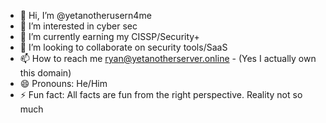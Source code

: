 - 👋 Hi, I’m @yetanotherusern4me
- 👀 I’m interested in cyber sec
- 🌱 I’m currently earning my CISSP/Security+
- 💞️ I’m looking to collaborate on security tools/SaaS
- 📫 How to reach me ryan@yetanotherserver.online - (Yes I actually own this domain)
- 😄 Pronouns: He/Him
- ⚡ Fun fact: All facts are fun from the right perspective. Reality not so much

<!---
yetanotherusern4me/yetanotherusern4me is a ✨ special ✨ repository because its `README.md` (this file) appears on your GitHub profile.
You can click the Preview link to take a look at your changes.
--->
